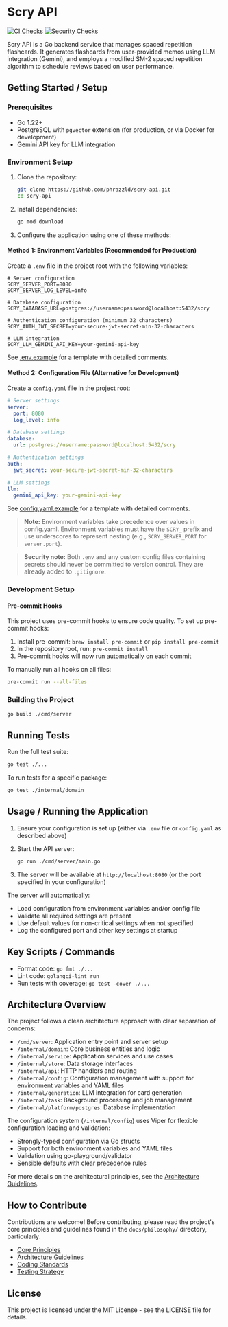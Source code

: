 # Scry API

[![CI Checks](https://github.com/phrazzld/scry-api/actions/workflows/ci.yml/badge.svg)](https://github.com/phrazzld/scry-api/actions/workflows/ci.yml)
[![Security Checks](https://github.com/phrazzld/scry-api/actions/workflows/security.yml/badge.svg)](https://github.com/phrazzld/scry-api/actions/workflows/security.yml)

Scry API is a Go backend service that manages spaced repetition flashcards. It generates flashcards from user-provided memos using LLM integration (Gemini), and employs a modified SM-2 spaced repetition algorithm to schedule reviews based on user performance.

## Getting Started / Setup

### Prerequisites
- Go 1.22+
- PostgreSQL with `pgvector` extension (for production, or via Docker for development)
- Gemini API key for LLM integration

### Environment Setup
1. Clone the repository:
   ```bash
   git clone https://github.com/phrazzld/scry-api.git
   cd scry-api
   ```

2. Install dependencies:
   ```bash
   go mod download
   ```

3. Configure the application using one of these methods:

#### Method 1: Environment Variables (Recommended for Production)
Create a `.env` file in the project root with the following variables:
   ```
   # Server configuration
   SCRY_SERVER_PORT=8080
   SCRY_SERVER_LOG_LEVEL=info

   # Database configuration
   SCRY_DATABASE_URL=postgres://username:password@localhost:5432/scry

   # Authentication configuration (minimum 32 characters)
   SCRY_AUTH_JWT_SECRET=your-secure-jwt-secret-min-32-characters

   # LLM integration
   SCRY_LLM_GEMINI_API_KEY=your-gemini-api-key
   ```

   See [.env.example](.env.example) for a template with detailed comments.

#### Method 2: Configuration File (Alternative for Development)
Create a `config.yaml` file in the project root:
   ```yaml
   # Server settings
   server:
     port: 8080
     log_level: info

   # Database settings
   database:
     url: postgres://username:password@localhost:5432/scry

   # Authentication settings
   auth:
     jwt_secret: your-secure-jwt-secret-min-32-characters

   # LLM settings
   llm:
     gemini_api_key: your-gemini-api-key
   ```

   See [config.yaml.example](config.yaml.example) for a template with detailed comments.

> **Note:** Environment variables take precedence over values in config.yaml. Environment variables must have the `SCRY_` prefix and use underscores to represent nesting (e.g., `SCRY_SERVER_PORT` for `server.port`).

> **Security note:** Both `.env` and any custom config files containing secrets should never be committed to version control. They are already added to `.gitignore`.

### Development Setup

#### Pre-commit Hooks

This project uses pre-commit hooks to ensure code quality. To set up pre-commit hooks:

1. Install pre-commit: `brew install pre-commit` or `pip install pre-commit`
2. In the repository root, run: `pre-commit install`
3. Pre-commit hooks will now run automatically on each commit

To manually run all hooks on all files:
```bash
pre-commit run --all-files
```

### Building the Project
```bash
go build ./cmd/server
```

## Running Tests
Run the full test suite:
```bash
go test ./...
```

To run tests for a specific package:
```bash
go test ./internal/domain
```

## Usage / Running the Application
1. Ensure your configuration is set up (either via `.env` file or `config.yaml` as described above)

2. Start the API server:
   ```bash
   go run ./cmd/server/main.go
   ```

3. The server will be available at `http://localhost:8080` (or the port specified in your configuration)

The server will automatically:
- Load configuration from environment variables and/or config file
- Validate all required settings are present
- Use default values for non-critical settings when not specified
- Log the configured port and other key settings at startup

## Key Scripts / Commands
- Format code: `go fmt ./...`
- Lint code: `golangci-lint run`
- Run tests with coverage: `go test -cover ./...`

## Architecture Overview
The project follows a clean architecture approach with clear separation of concerns:

- `/cmd/server`: Application entry point and server setup
- `/internal/domain`: Core business entities and logic
- `/internal/service`: Application services and use cases
- `/internal/store`: Data storage interfaces
- `/internal/api`: HTTP handlers and routing
- `/internal/config`: Configuration management with support for environment variables and YAML files
- `/internal/generation`: LLM integration for card generation
- `/internal/task`: Background processing and job management
- `/internal/platform/postgres`: Database implementation

The configuration system (`/internal/config`) uses Viper for flexible configuration loading and validation:
- Strongly-typed configuration via Go structs
- Support for both environment variables and YAML files
- Validation using go-playground/validator
- Sensible defaults with clear precedence rules

For more details on the architectural principles, see the [Architecture Guidelines](docs/philosophy/ARCHITECTURE_GUIDELINES.md).

## How to Contribute
Contributions are welcome! Before contributing, please read the project's core principles and guidelines found in the `docs/philosophy/` directory, particularly:

- [Core Principles](docs/philosophy/CORE_PRINCIPLES.md)
- [Architecture Guidelines](docs/philosophy/ARCHITECTURE_GUIDELINES.md)
- [Coding Standards](docs/philosophy/CODING_STANDARDS.md)
- [Testing Strategy](docs/philosophy/TESTING_STRATEGY.md)

## License
This project is licensed under the MIT License - see the LICENSE file for details.
